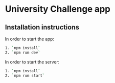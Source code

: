 # University Challenge app

## Installation instructions
In order to start the app:
```bash
1. `npm install`
2. `npm run dev`
```

In order to start the server:
```bash
1. `npm install`
2. `npm run start`
```